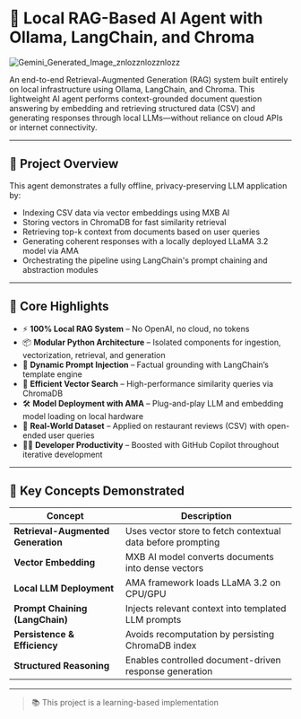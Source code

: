 # 🧠 Local RAG-Based AI Agent with Ollama, LangChain, and Chroma

![Gemini_Generated_Image_znlozznlozznlozz](https://github.com/user-attachments/assets/aa94bf48-3a64-477c-b238-83b295b2f826)

An end-to-end Retrieval-Augmented Generation (RAG) system built entirely on local infrastructure using Ollama, LangChain, and Chroma. 
This lightweight AI agent performs context-grounded document question answering by embedding and retrieving structured data (CSV) and generating responses through local LLMs—without reliance on cloud APIs or internet connectivity.

---

## 🚀 Project Overview

This agent demonstrates a fully offline, privacy-preserving LLM application by:

- Indexing CSV data via vector embeddings using MXB AI
- Storing vectors in ChromaDB for fast similarity retrieval
- Retrieving top-k context from documents based on user queries
- Generating coherent responses with a locally deployed LLaMA 3.2 model via AMA
- Orchestrating the pipeline using LangChain's prompt chaining and abstraction modules

---

## 🎯 Core Highlights

- ⚡ **100% Local RAG System** – No OpenAI, no cloud, no tokens
- 📦 **Modular Python Architecture** – Isolated components for ingestion, vectorization, retrieval, and generation
- 💬 **Dynamic Prompt Injection** – Factual grounding with LangChain’s template engine
- 🧠 **Efficient Vector Search** – High-performance similarity queries via ChromaDB
- 🛠️ **Model Deployment with AMA** – Plug-and-play LLM and embedding model loading on local hardware
- 🧪 **Real-World Dataset** – Applied on restaurant reviews (CSV) with open-ended user queries
- 👩‍💻 **Developer Productivity** – Boosted with GitHub Copilot throughout iterative development

---

## 🧪 Key Concepts Demonstrated

| Concept                             | Description |
|-------------------------------------|-------------|
| **Retrieval-Augmented Generation**  | Uses vector store to fetch contextual data before prompting |
| **Vector Embedding**                | MXB AI model converts documents into dense vectors |
| **Local LLM Deployment**            | AMA framework loads LLaMA 3.2 on CPU/GPU |
| **Prompt Chaining (LangChain)**     | Injects relevant context into templated LLM prompts |
| **Persistence & Efficiency**        | Avoids recomputation by persisting ChromaDB index |
| **Structured Reasoning**            | Enables controlled document-driven response generation |

---

> 📚 This project is a learning-based implementation

